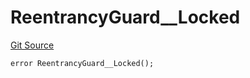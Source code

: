 # ReentrancyGuard__Locked
[Git Source](https://github.com/ContractLabs/foundry-bountykinds-contract/blob/67e6855d3beabdf242cc0b51d9e53b087a5235b9/src/oz-custom/oz/security/ReentrancyGuard.sol)


```solidity
error ReentrancyGuard__Locked();
```

